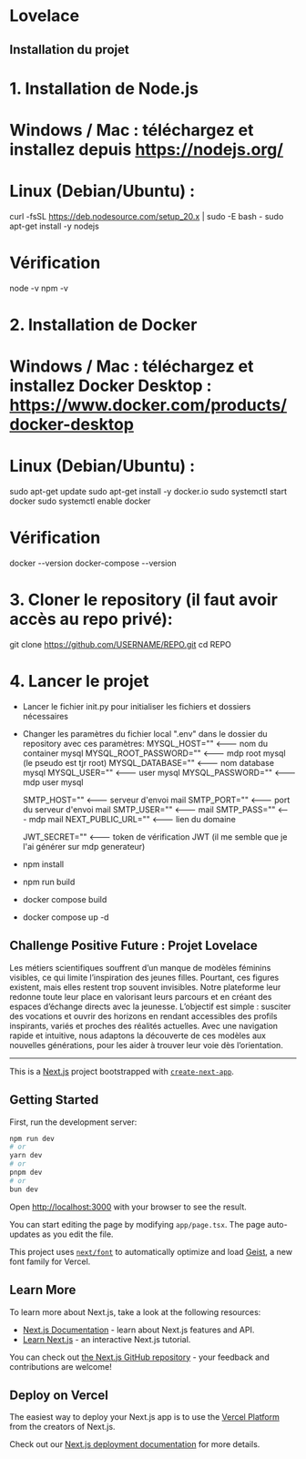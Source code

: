 # Lovelace

## Installation du projet

# 1. Installation de Node.js
# Windows / Mac : téléchargez et installez depuis https://nodejs.org/
# Linux (Debian/Ubuntu) :
curl -fsSL https://deb.nodesource.com/setup_20.x | sudo -E bash -
sudo apt-get install -y nodejs

# Vérification
node -v
npm -v

# 2. Installation de Docker
# Windows / Mac : téléchargez et installez Docker Desktop : https://www.docker.com/products/docker-desktop
# Linux (Debian/Ubuntu) :
sudo apt-get update
sudo apt-get install -y docker.io
sudo systemctl start docker
sudo systemctl enable docker
 
# Vérification
docker --version
docker-compose --version

# 3. Cloner le repository (il faut avoir accès au repo privé):
git clone https://github.com/USERNAME/REPO.git
cd REPO

# 4. Lancer le projet
- Lancer le fichier init.py pour initialiser les fichiers et dossiers nécessaires

- Changer les paramètres du fichier local ".env" dans le dossier du repository avec ces paramètres:
    MYSQL_HOST=""               <--- nom du container mysql
    MYSQL_ROOT_PASSWORD=""      <--- mdp root mysql (le pseudo est tjr root)
    MYSQL_DATABASE=""           <--- nom database mysql
    MYSQL_USER=""               <--- user mysql
    MYSQL_PASSWORD=""           <--- mdp user mysql

    SMTP_HOST=""                <--- serveur d'envoi mail
    SMTP_PORT=""                <--- port du serveur d'envoi mail
    SMTP_USER=""                <--- mail
    SMTP_PASS=""                <--- mdp mail
    NEXT_PUBLIC_URL=""          <--- lien du domaine 

    JWT_SECRET=""               <--- token de vérification JWT (il me semble que je l'ai générer sur mdp generateur)

- npm install
- npm run build
- docker compose build
- docker compose up -d

## Challenge Positive Future : Projet Lovelace

Les métiers scientifiques souffrent d’un manque de modèles féminins visibles, ce qui limite l’inspiration des jeunes filles. Pourtant, ces figures existent, mais elles restent trop souvent invisibles. Notre plateforme leur redonne toute leur place en valorisant leurs parcours et en créant des espaces d’échange directs avec la jeunesse. L’objectif est simple : susciter des vocations et ouvrir des horizons en rendant accessibles des profils inspirants, variés et proches des réalités actuelles. Avec une navigation rapide et intuitive, nous adaptons la découverte de ces modèles aux nouvelles générations, pour les aider à trouver leur voie dès l’orientation.

---

This is a [Next.js](https://nextjs.org) project bootstrapped with [`create-next-app`](https://nextjs.org/docs/app/api-reference/cli/create-next-app).

## Getting Started

First, run the development server:

```bash
npm run dev
# or
yarn dev
# or
pnpm dev
# or
bun dev
```

Open [http://localhost:3000](http://localhost:3000) with your browser to see the result.

You can start editing the page by modifying `app/page.tsx`. The page auto-updates as you edit the file.

This project uses [`next/font`](https://nextjs.org/docs/app/building-your-application/optimizing/fonts) to automatically optimize and load [Geist](https://vercel.com/font), a new font family for Vercel.

## Learn More

To learn more about Next.js, take a look at the following resources:

- [Next.js Documentation](https://nextjs.org/docs) - learn about Next.js features and API.
- [Learn Next.js](https://nextjs.org/learn) - an interactive Next.js tutorial.

You can check out [the Next.js GitHub repository](https://github.com/vercel/next.js) - your feedback and contributions are welcome!

## Deploy on Vercel

The easiest way to deploy your Next.js app is to use the [Vercel Platform](https://vercel.com/new?utm_medium=default-template&filter=next.js&utm_source=create-next-app&utm_campaign=create-next-app-readme) from the creators of Next.js.

Check out our [Next.js deployment documentation](https://nextjs.org/docs/app/building-your-application/deploying) for more details.
